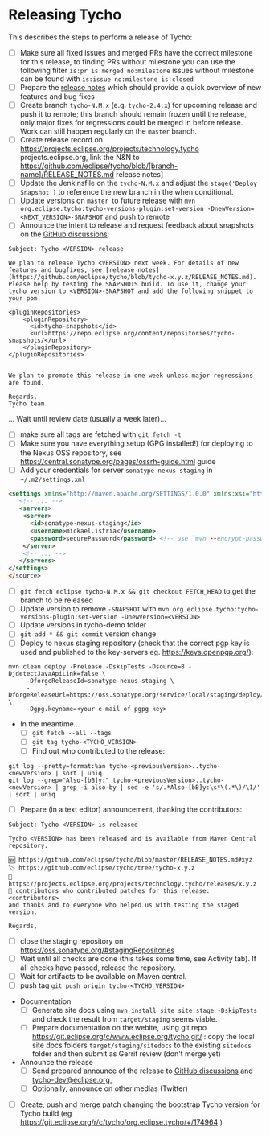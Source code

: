 # Releasing Tycho

This describes the steps to perform a release of Tycho:

- [ ] Make sure all fixed issues and merged PRs have the correct milestone for this release, to finding PRs without milestone you can use the following filter `is:pr is:merged no:milestone` issues without milestone can be found with `is:issue no:milestone is:closed`
- [ ] Prepare the [release notes](https://github.com/eclipse/tycho/blob/master/RELEASE_NOTES.md) which should provide a quick overview of new features and bug fixes
- [ ] Create branch `tycho-N.M.x` (e.g. `tycho-2.4.x`) for upcoming release and push it to remote; this branch should remain frozen until the release, only major fixes for regressions could be merged in before release. Work can still happen regularly on the `master` branch.
- [ ] Create release record on https://projects.eclipse.org/projects/technology.tycho projects.eclipse.org, link the N&N to https://github.com/eclipse/tycho/blob/[branch-name]/RELEASE_NOTES.md release notes]
- [ ] Update the Jenkinsfile on the `tycho-N.M.x` and adjust the `stage('Deploy Snapshot')` to reference the new branch in the when conditional.
- [ ] Update versions on `master `to future release with `mvn org.eclipse.tycho:tycho-versions-plugin:set-version -DnewVersion=<NEXT_VERSION>-SNAPSHOT` and push to remote
- [ ] Announce the intent to release and request feedback about snapshots on the [GitHub discussions](https://github.com/eclipse/tycho/discussions):
```
Subject: Tycho <VERSION> release

We plan to release Tycho <VERSION> next week. For details of new features and bugfixes, see [release notes](https://github.com/eclipse/tycho/blob/tycho-x.y.z/RELEASE_NOTES.md).
Please help by testing the SNAPSHOTS build. To use it, change your tycho version to <VERSION>-SNAPSHOT and add the following snippet to your pom.

<pluginRepositories>
    <pluginRepository>
      <id>tycho-snapshots</id>
      <url>https://repo.eclipse.org/content/repositories/tycho-snapshots/</url>
    </pluginRepository>
</pluginRepositories>


We plan to promote this release in one week unless major regressions are found.

Regards,
Tycho team
```

... Wait until review date (usually a week later)...

- [ ] make sure all tags are fetched with `git fetch -t`
- [ ] Make sure you have everything setup (GPG installed!) for deploying to the Nexus OSS repository, see https://central.sonatype.org/pages/ossrh-guide.html guide
- [ ] Add your credentials for server `sonatype-nexus-staging` in `~/.m2/settings.xml`
```xml
<settings xmlns="http://maven.apache.org/SETTINGS/1.0.0" xmlns:xsi="http://www.w3.org/2001/XMLSchema-instance" xsi:schemaLocation="http://maven.apache.org/SETTINGS/1.0.0 http://maven.apache.org/xsd/settings-1.0.0.xsd">
   <!-- ... -->
   <servers>
    <server>
      <id>sonatype-nexus-staging</id>
      <username>mickael.istria</username>
      <password>securePassword</password> <!-- use `mvn --encrypt-password` to not store plain text -->
    </server>
    <!-- ... -->
   </servers>
</settings>
</source>
```

- [ ] `git fetch eclipse tycho-N.M.x && git checkout FETCH_HEAD` to get the branch to be released
- [ ] Update version to remove `-SNAPSHOT` with `mvn org.eclipse.tycho:tycho-versions-plugin:set-version -DnewVersion=<VERSION>`
- [ ] Update versions in tycho-demo folder
- [ ] `git add * && git commit` version change
- [ ] Deploy to nexus staging repository (check that the correct pgp key is used and published to the key-servers eg. https://keys.openpgp.org/): 
```
mvn clean deploy -Prelease -DskipTests -Dsource=8 -DjdetectJavaApiLink=false \
     -DforgeReleaseId=sonatype-nexus-staging \
     -DforgeReleaseUrl=https://oss.sonatype.org/service/local/staging/deploy/maven2/ \
     -Dgpg.keyname=<your e-mail of pgpg key>
```
- In the meantime...
    - [ ] `git fetch --all --tags`
    - [ ] `git tag tycho-<TYCHO_VERSION>`
    - [ ] Find out who contributed to the release:
```
git log --pretty=format:%an tycho-<previousVersion>..tycho-<newVersion> | sort | uniq
git log --grep="Also-[bB]y:" tycho-<previousVersion>..tycho-<newVersion> | grep -i also-by | sed -e 's/.*Also-[bB]y:\s*\(.*\)/\1/' | sort | uniq
```

   - [ ] Prepare (in a text editor) announcement, thanking the contributors:
```
Subject: Tycho <VERSION> is released

Tycho <VERSION> has been released and is available from Maven Central repository.

🆕 https://github.com/eclipse/tycho/blob/master/RELEASE_NOTES.md#xyz
🏷️ https://github.com/eclipse/tycho/tree/tycho-x.y.z
👔 https://projects.eclipse.org/projects/technology.tycho/releases/x.y.z
🙏 contributors who contributed patches for this release:
<contributors>
and thanks and to everyone who helped us with testing the staged version.

Regards,

```
- [ ] close the staging repository on https://oss.sonatype.org/#stagingRepositories 
- [ ] Wait until all checks are done (this takes some time, see Activity tab). If all checks have passed, release the repository.
- [ ] Wait for artifacts to be available on Maven central.
- [ ] push tag `git push origin tycho-<TYCHO_VERSION>`
- Documentation
  - [ ] Generate site docs using `mvn install site site:stage -DskipTests` and check the result from `target/staging` seems viable.
  - [ ] Prepare documentation on the webite, using git repo https://git.eclipse.org/c/www.eclipse.org/tycho.git/ : copy the local site docs folders `target/staging/sitedocs` to the existing `sitedocs` folder and then submit as Gerrit review (don't merge yet)
- Announce the release
  - [ ] Send prepared announce of the release to [GitHub discussions](https://github.com/eclipse/tycho/discussions) and tycho-dev@eclipse.org,
  - [ ] Optionally, announce on other medias (Twitter)
- [ ] Create, push and merge patch changing the bootstrap Tycho version for Tycho build (eg https://git.eclipse.org/r/c/tycho/org.eclipse.tycho/+/174964 )
